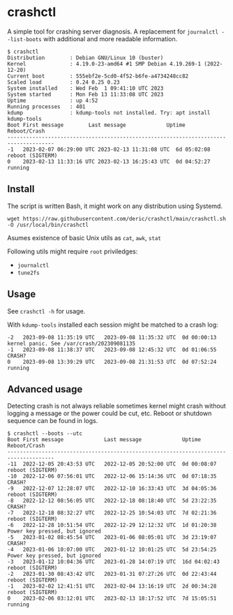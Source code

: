 # crashctl
A simple tool for crashing server diagnosis. A replacement for `journalctl --list-boots` with additional and more readable information.

```
$ crashctl
Distribution        : Debian GNU/Linux 10 (buster)
Kernel              : 4.19.0-23-amd64 #1 SMP Debian 4.19.269-1 (2022-12-20)
Current boot        : 555ebf2e-5cd0-4f52-b6fe-a4734248cc82
Scaled load         : 0.24 0.25 0.23
System installed    : Wed Feb  1 09:41:10 UTC 2023
System started      : Mon Feb 13 11:33:08 UTC 2023
Uptime              : up 4:52
Running processes   : 401
kdump               : kdump-tools not installed. Try: apt install kdump-tools
Boot First message        Last message             Uptime       Reboot/Crash
-------------------------------------------------------------------------------------
-1   2023-02-07 06:29:00 UTC 2023-02-13 11:31:08 UTC  6d 05:02:08  reboot (SIGTERM)
0    2023-02-13 11:33:16 UTC 2023-02-13 16:25:43 UTC  0d 04:52:27  running

```

## Install

The script is written Bash, it might work on any distribution using Systemd.

```
wget https://raw.githubusercontent.com/deric/crashctl/main/crashctl.sh -O /usr/local/bin/crashctl
```

Asumes existence of basic Unix utils as `cat`, `awk`, `stat`

Following utils might require `root` priviledges:

  - `journalctl`
  - `tune2fs`

## Usage

See `crashctl -h` for usage.

With `kdump-tools` installed each session might be matched to a crash log:

```
-2   2023-09-08 11:35:19 UTC   2023-09-08 11:35:32 UTC  0d 00:00:13  kernel panic. See /var/crash/202309081135
-1   2023-09-08 11:38:37 UTC   2023-09-08 12:45:32 UTC  0d 01:06:55  CRASH?
0    2023-09-08 13:39:29 UTC   2023-09-08 21:31:53 UTC  0d 07:52:24  running

```


## Advanced usage

Detecting crash is not always reliable sometimes kernel might crash without logging a message or the power could be cut, etc. Reboot or shutdown sequence can be found in logs.

```
$ crashctl --boots --utc
Boot First message             Last message             Uptime       Reboot/Crash
-------------------------------------------------------------------------------------
-11  2022-12-05 20:43:53 UTC   2022-12-05 20:52:00 UTC  0d 00:08:07  reboot (SIGTERM)
-10  2022-12-06 07:56:01 UTC   2022-12-06 15:14:36 UTC  0d 07:18:35  CRASH?
-9   2022-12-07 12:28:07 UTC   2022-12-10 16:33:43 UTC  3d 04:05:36  reboot (SIGTERM)
-8   2022-12-12 08:56:05 UTC   2022-12-18 08:18:40 UTC  5d 23:22:35  CRASH?
-7   2022-12-18 08:32:27 UTC   2022-12-25 10:54:03 UTC  7d 02:21:36  reboot (SIGTERM)
-6   2022-12-28 10:51:54 UTC   2022-12-29 12:12:32 UTC  1d 01:20:38  Power key pressed, but ignored
-5   2023-01-02 08:45:54 UTC   2023-01-06 08:05:01 UTC  3d 23:19:07  CRASH?
-4   2023-01-06 10:07:00 UTC   2023-01-12 10:01:25 UTC  5d 23:54:25  Power key pressed, but ignored
-3   2023-01-12 10:04:36 UTC   2023-01-28 14:07:19 UTC  16d 04:02:43 reboot (SIGTERM)
-2   2023-01-30 08:43:42 UTC   2023-01-31 07:27:26 UTC  0d 22:43:44  reboot (SIGTERM)
-1   2023-02-02 12:41:51 UTC   2023-02-04 13:16:19 UTC  2d 00:34:28  reboot (SIGTERM)
0    2023-02-06 03:12:01 UTC   2023-02-13 18:17:52 UTC  7d 15:05:51  running
```
